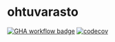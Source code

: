 # ohtuvarasto

[![GHA workflow badge](https://github.com/komulaleksi/ohtuvarasto/workflows/CI/badge.svg)](https://github.com/komulaleksi/ohtuvarasto/actions)
[![codecov](https://codecov.io/github/komulaleksi/ohtuvarasto/graph/badge.svg?token=DCZJ3TCW75)](https://codecov.io/github/komulaleksi/ohtuvarasto)

